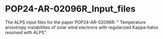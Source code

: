# POP24-AR-02096R_Input_files
The ALPS input files for the paper POP24-AR-02096R: " Temperature anisotropy instabilities of solar wind electrons with regularized Kappa-halos resolved with ALPS"
